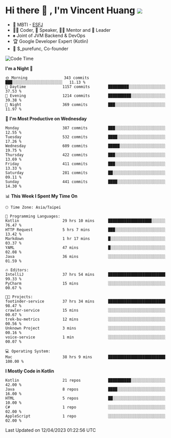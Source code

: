 # Hi there 👋 , I'm Vincent Huang ![](https://komarev.com/ghpvc/?username=Jian-Min-Huang)
- 👀 MBTI - [ESFJ](https://www.16personalities.com/esfj-personality)
- 👨‍💻 Coder, 🎤 Speaker, 👨‍🏫 Mentor and 🚀 Leader
- ♠️ Joint of JVM Backend & DevOps
- 🏆 Google Developer Expert (Kotlin)
- 💼 $_purefunc, Co-founder

<!--START_SECTION:waka-->
![Code Time](http://img.shields.io/badge/Code%20Time-1%2C869%20hrs%2035%20mins-blue)

**I'm a Night 🦉** 

```text
🌞 Morning                343 commits         ███░░░░░░░░░░░░░░░░░░░░░░   11.13 % 
🌆 Daytime                1157 commits        █████████░░░░░░░░░░░░░░░░   37.53 % 
🌃 Evening                1214 commits        ██████████░░░░░░░░░░░░░░░   39.38 % 
🌙 Night                  369 commits         ███░░░░░░░░░░░░░░░░░░░░░░   11.97 % 
```
📅 **I'm Most Productive on Wednesday** 

```text
Monday                   387 commits         ███░░░░░░░░░░░░░░░░░░░░░░   12.55 % 
Tuesday                  532 commits         ████░░░░░░░░░░░░░░░░░░░░░   17.26 % 
Wednesday                609 commits         █████░░░░░░░░░░░░░░░░░░░░   19.75 % 
Thursday                 422 commits         ███░░░░░░░░░░░░░░░░░░░░░░   13.69 % 
Friday                   411 commits         ███░░░░░░░░░░░░░░░░░░░░░░   13.33 % 
Saturday                 281 commits         ██░░░░░░░░░░░░░░░░░░░░░░░   09.11 % 
Sunday                   441 commits         ████░░░░░░░░░░░░░░░░░░░░░   14.30 % 
```


📊 **This Week I Spent My Time On** 

```text
🕑︎ Time Zone: Asia/Taipei

💬 Programming Languages: 
Kotlin                   29 hrs 10 mins      ███████████████████░░░░░░   76.47 % 
HTTP Request             5 hrs 7 mins        ███░░░░░░░░░░░░░░░░░░░░░░   13.42 % 
Markdown                 1 hr 17 mins        █░░░░░░░░░░░░░░░░░░░░░░░░   03.37 % 
YAML                     47 mins             █░░░░░░░░░░░░░░░░░░░░░░░░   02.08 % 
Java                     36 mins             ░░░░░░░░░░░░░░░░░░░░░░░░░   01.59 % 

🔥 Editors: 
IntelliJ                 37 hrs 54 mins      █████████████████████████   99.33 % 
PyCharm                  15 mins             ░░░░░░░░░░░░░░░░░░░░░░░░░   00.67 % 

🐱‍💻 Projects: 
footinder-service        37 hrs 34 mins      █████████████████████████   98.47 % 
crawler-service          15 mins             ░░░░░░░░░░░░░░░░░░░░░░░░░   00.67 % 
trek-bu-metrics          12 mins             ░░░░░░░░░░░░░░░░░░░░░░░░░   00.56 % 
Unknown Project          3 mins              ░░░░░░░░░░░░░░░░░░░░░░░░░   00.16 % 
voice-service            1 min               ░░░░░░░░░░░░░░░░░░░░░░░░░   00.07 % 

💻 Operating System: 
Mac                      38 hrs 9 mins       █████████████████████████   100.00 % 
```

**I Mostly Code in Kotlin** 

```text
Kotlin                   21 repos            ██████████░░░░░░░░░░░░░░░   42.00 % 
Java                     8 repos             ████░░░░░░░░░░░░░░░░░░░░░   16.00 % 
HTML                     5 repos             ██░░░░░░░░░░░░░░░░░░░░░░░   10.00 % 
C#                       1 repo              ░░░░░░░░░░░░░░░░░░░░░░░░░   02.00 % 
AppleScript              1 repo              ░░░░░░░░░░░░░░░░░░░░░░░░░   02.00 % 
```




 Last Updated on 12/04/2023 01:22:56 UTC
<!--END_SECTION:waka-->
